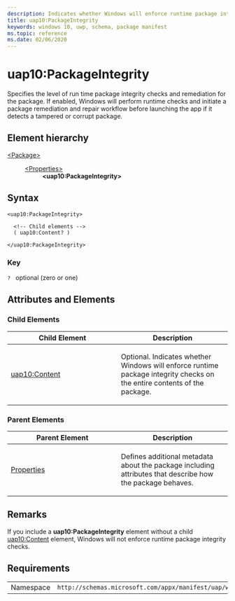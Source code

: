 ```yaml
---
description: Indicates whether Windows will enforce runtime package integrity checks on the package.
title: uap10:PackageIntegrity
keywords: windows 10, uwp, schema, package manifest
ms.topic: reference
ms.date: 02/06/2020
---
```


# uap10:PackageIntegrity

Specifies the level of run time package integrity checks and remediation for the package. If enabled, Windows will perform runtime checks and initiate a package remediation and repair workflow before launching the app if it detects a tampered or corrupt package.

## Element hierarchy

<dl>
<dt><a href="element-package.md">&lt;Package&gt;</a></dt>
<dd>
<dl>
<dt><a href="element-properties.md">&lt;Properties&gt;</a></dt>
<dd><b>&lt;uap10:PackageIntegrity&gt;</b></dd>
</dl>
</dd>
</dl>

## Syntax

```syntax
<uap10:PackageIntegrity>

  <!-- Child elements -->
  ( uap10:Content? )

</uap10:PackageIntegrity>
```

### Key

`?`   optional (zero or one)

## Attributes and Elements

### Child Elements

<table>
<colgroup>
<col width="50%" />
<col width="50%" />
</colgroup>
<thead>
<tr class="header">
<th>Child Element</th>
<th>Description</th>
</tr>
</thead>
<tbody>
<tr class="odd">
<td><a href="element-uap10-content.md">uap10:Content</a> </td>
<td><p>Optional. Indicates whether Windows will enforce runtime package integrity checks on the entire contents of the package.</p></td>
</tr>
</tbody>
</table>

### Parent Elements

<table>
<colgroup>
<col width="50%" />
<col width="50%" />
</colgroup>
<thead>
<tr class="header">
<th>Parent Element</th>
<th>Description</th>
</tr>
</thead>
<tbody>
<tr class="odd">
<td><a href="element-properties.md">Properties</a> </td>
<td><p>Defines additional metadata about the package including attributes that describe how the package behaves.</p></td>
</tr>
</tbody>
</table>

## Remarks

If you include a **uap10:PackageIntegrity** element without a child [uap10:Content](element-uap10-content.md) element, Windows will not enforce runtime package integrity checks.

## Requirements

|   |   |
|--|--|
| Namespace | `http://schemas.microsoft.com/appx/manifest/uap/windows10/10` |

